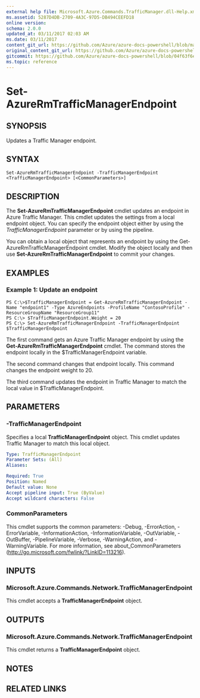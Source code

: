 ```yaml
---
external help file: Microsoft.Azure.Commands.TrafficManager.dll-Help.xml
ms.assetid: 5287D4DB-2709-4A3C-97D5-DB494CEEFD18
online version:
schema: 2.0.0
updated_at: 03/11/2017 02:03 AM
ms.date: 03/11/2017
content_git_url: https://github.com/Azure/azure-docs-powershell/blob/master/azureps-cmdlets-docs/ResourceManager/AzureRM.TrafficManager/v2.7.0/Set-AzureRmTrafficManagerEndpoint.md
original_content_git_url: https://github.com/Azure/azure-docs-powershell/blob/master/azureps-cmdlets-docs/ResourceManager/AzureRM.TrafficManager/v2.7.0/Set-AzureRmTrafficManagerEndpoint.md
gitcommit: https://github.com/Azure/azure-docs-powershell/blob/04f63f6e685743ace2c57eb157574e34e8610b1c
ms.topic: reference
---
```


# Set-AzureRmTrafficManagerEndpoint

## SYNOPSIS
Updates a Traffic Manager endpoint.

## SYNTAX

```
Set-AzureRmTrafficManagerEndpoint -TrafficManagerEndpoint <TrafficManagerEndpoint> [<CommonParameters>]
```

## DESCRIPTION
The **Set-AzureRmTrafficManagerEndpoint** cmdlet updates an endpoint in Azure Traffic Manager.
This cmdlet updates the settings from a local endpoint object.
You can specify the endpoint object either by using the *TrafficManagerEndpoint* parameter or by using the pipeline.

You can obtain a local object that represents an endpoint by using the Get-AzureRmTrafficManagerEndpoint cmdlet.
Modify the object locally and then use **Set-AzureRmTrafficManagerEndpoint** to commit your changes.

## EXAMPLES

### Example 1: Update an endpoint
```
PS C:\>$TrafficManagerEndpoint = Get-AzureRmTrafficManagerEndpoint -Name "endpoint1" -Type AzureEndpoints -ProfileName "ContosoProfile" -ResourceGroupName "ResourceGroup11"
PS C:\> $TrafficManagerEndpoint.Weight = 20
PS C:\> Set-AzureRmTrafficManagerEndpoint -TrafficManagerEndpoint $TrafficManagerEndpoint
```

The first command gets an Azure Traffic Manager endpoint by using the **Get-AzureRmTrafficManagerEndpoint** cmdlet.
The command stores the endpoint locally in the $TrafficManagerEndpoint variable.

The second command changes that endpoint locally.
This command changes the endpoint weight to 20.

The third command updates the endpoint in Traffic Manager to match the local value in $TrafficManagerEndpoint.

## PARAMETERS

### -TrafficManagerEndpoint
Specifies a local **TrafficManagerEndpoint** object.
This cmdlet updates Traffic Manager to match this local object.

```yaml
Type: TrafficManagerEndpoint
Parameter Sets: (All)
Aliases: 

Required: True
Position: Named
Default value: None
Accept pipeline input: True (ByValue)
Accept wildcard characters: False
```

### CommonParameters
This cmdlet supports the common parameters: -Debug, -ErrorAction, -ErrorVariable, -InformationAction, -InformationVariable, -OutVariable, -OutBuffer, -PipelineVariable, -Verbose, -WarningAction, and -WarningVariable. For more information, see about_CommonParameters (http://go.microsoft.com/fwlink/?LinkID=113216).

## INPUTS

### Microsoft.Azure.Commands.Network.TrafficManagerEndpoint
This cmdlet accepts a **TrafficManagerEndpoint** object.

## OUTPUTS

### Microsoft.Azure.Commands.Network.TrafficManagerEndpoint
This cmdlet returns a **TrafficManagerEndpoint** object.

## NOTES

## RELATED LINKS

